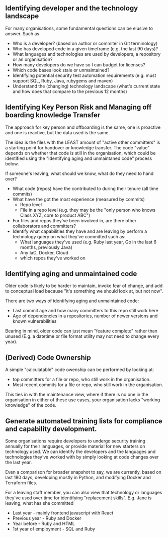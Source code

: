 
## Identifying developer and the technology landscape

For many organisations, some fundamental questions can be elusive to answer. Such as
- Who is a developer? (based on author or commiter in Git terminology)
- Who has developed code in a given timeframe (e.g. the last 90 days)?
- What languages and technologies are used by developers, a repository or an organisation?
- How many developers do we have so I can budget for licenses?
- Which code bases look stale or unmaintained?
- Identifying potential security test automation requirements  (e.g. must support SQL, Ruby, Java, rubygems and maven)
- Understand the (changing) technology landscape (what's current state and how does that compare to the previous 12 months)

## Identifying Key Person Risk and Managing off boarding knowledge Transfer

The approach for key person and offboarding is the same, one is proactive and one is reactive, but the data used is the same.

The idea is the files with the LEAST amount of "active other committers" is a starting point for handover or knowledge transfer. The code "value" depends on whether that code is still in the organisation, which could be identified using the "Identifying aging and unmaintaned code" process below.

If someone's leaving, what should we know, what do they need to hand over?
- What code (repos) have the contributed to during their tenure (all time commits)
- What have the got the most experience (measured by commits)
	- Repo level
	- File in a repo level (e.g. they may be the "only person who knows Class XYZ, core to product ABC")
- For files and repos they've been involved in, are there other collaborators and committers?
- Identify what capabilities they have and are leaving by perform a technology query on what they've committed such as:
	- What languages they've used (e.g. Ruby last year, Go in the last 6 months, previously Java)
	- Any IaC, Docker, Cloud
	- which repos they've worked on

## Identifying aging and unmaintained code

Older code is likely to be harder to maintain, invoke fear of change, and add to conceptual load because "it's something we should look at, but not now".

There are two ways of identifying aging and unmaintained code:
- Last commit age and how many committers to this repo still work here
- Age of dependencies in a repositories, number of newer versions and known vulnerabilities

Bearing in mind, older code can just mean "feature complete" rather than unused
(E.g. a datetime or file format utility may not need to change every year).


## (Derived) Code Ownership

A simple "calculatable" code owenship can be performed by looking at:
- top committers for a file or repo, who still work in the organisation.
- Most recent commits for a file or repo, who still work in the organisation.

This ties in with the maintenance view, where if there is no one in the organisation in either of these use cases, your organisation lacks "working knowledge" of the code.

## Generate automated training lists for compliance and capability development.

Some organisations require developers to undergo security training annually for their languages, or provide material for new starters on technology used.
We can identify the developers and the languages and technologies they’ve worked with by simply looking at code changes over the last year.

Even a comparison for broader snapshot to say, we are currently, based on last 180 days, developing mostly in Python, and modifying Docker and Terraform files.

For a leaving staff member, you can also view that technology or languages they've used over time for identifying "replacement skills".
E.g. Jane is leaving, what has she committed
- Last year - mainly frontend javascript with React
- Previous year - Ruby and Docker
- Year before - Ruby and HTML
- 1st year of employment - SQL and Ruby
